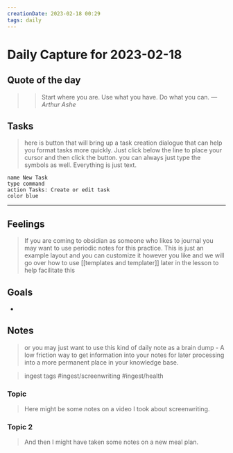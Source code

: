 ```yaml
---
creationDate: 2023-02-18 00:29
tags: daily
---
```


# Daily Capture for 2023-02-18

## Quote of the day

> > Start where you are. Use what you have. Do what you can.
> — <cite>Arthur Ashe</cite> 

## Tasks
> here is button that will bring up a task creation dialogue that can help you format tasks more quickly. Just click below the line to place your cursor and then click the button. you can always just type the symbols as well. Everything is just text.                                                              
>


```button
name New Task
type command
action Tasks: Create or edit task
color blue
```
---



## Feelings

>If you are coming to obsidian as someone who likes to journal you may want to use periodic notes for this practice. This is just an example layout and you can customize it however you like and we will go over how to use [[templates and templater]] later in the lesson to help facilitate this

## Goals

- 

## Notes 

> or you may just want to use this kind of daily note as a brain dump - A low friction way to get information into your notes for later processing into a more permanent place in your knowledge base.

>ingest tags
#ingest/screenwriting #ingest/health

### Topic 

>Here might be some notes on a video I took about screenwriting.


### Topic 2


>And then I might have taken some notes on a new meal plan.